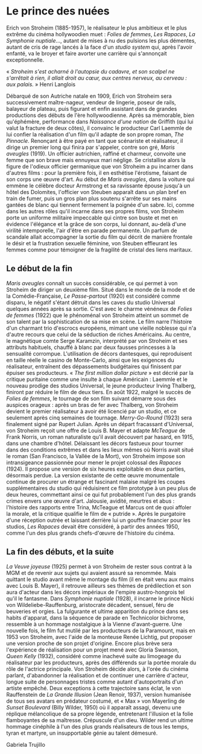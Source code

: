 # Le prince des nuées

Erich von Stroheim (1885-1957), le réalisateur le plus ambitieux et le plus extrême du cinéma hollywoodien muet : *Folies de femmes*, *Les Rapaces*, *La Symphonie nuptiale*..., autant de mises à nu des pulsions les plus démentes, autant de cris de rage lancés à la face d'un *studio system* qui, après l'avoir enfanté, va le broyer et faire avorter une carrière qui s'annonçait exceptionnelle. 

« *Stroheim s'est acharné à l'autopsie du cadavre, et son scalpel ne s'arrêtait à rien, il allait droit au cœur, aux centres nerveux, au cerveau : aux palais.* » 
Henri Langlois 

Débarqué de son Autriche natale en 1909, Erich von Stroheim sera successivement maître-nageur, vendeur de lingerie, poseur de rails, balayeur de plateau, puis figurant et enfin assistant dans de grandes productions des débuts de l'ère hollywoodienne. Après sa mémorable, bien qu'éphémère, performance dans *Naissance d'une nation* de Griffith (qui lui valut la fracture de deux côtes), il convainc le producteur Carl Laemmle de lui confier la réalisation d'un film qu'il adapte de son propre roman, *The Pinnacle*. Renonçant à être payé en tant que scénariste et réalisateur, il dirige un premier long qui finira par s'appeler, contre son gré, *Maris aveugles* (1919). 
Un officier autrichien, raffiné et charmeur, convoite une femme que son brave mais ennuyeux mari néglige. Se cristallise alors la figure de l'odieux officier germanique que von Stroheim a pu incarner dans d'autres films : pour la première fois, il en esthétise l'érotisme, faisant de son corps une œuvre d'art. Au début de *Maris aveugles*, dans la voiture qui emmène le célèbre docteur Armstrong et sa ravissante épouse jusqu'à un hôtel des Dolomites, l'officier von Steuben apparaît dans un plan bref en train de fumer, puis un gros plan plus soutenu s'arrête sur ses mains gantées de blanc qui tiennent fermement la poignée d'un sabre. Ici, comme dans les autres rôles qu'il incarne dans ses propres films, von Stroheim porte un uniforme militaire impeccable qui cintre son buste et met en évidence l'élégance et la grâce de son corps, lui donnant, au-delà d'une virilité intemporelle, l'air d'être en parade permanente. Un parfum de scandale allait accompagner la sortie du film qui décrit de manière frontale le désir et la frustration sexuelle féminine, von Steuben effleurant les femmes comme pour témoigner de la fragilité de cristal des liens maritaux. 

## Le début de la fin

*Maris aveugles* connaît un succès considérable, ce qui permet à von Stroheim de diriger un deuxième film. Situé dans le monde de la mode et de la Comédie-Française, *Le Passe-partout* (1920) est considéré comme disparu, le négatif s'étant détruit dans les caves du studio Universal quelques années après sa sortie. 
C'est avec le charme vénéneux de *Folies de femmes* (1922) que le phénoménal von Stroheim atteint un sommet de son talent par la sophistication de sa mise en scène. Le film narre l'histoire d'un charmant trio d'escrocs européens, mimant une vieille noblesse qui n'a d'autre recours que celui de la séduction de riches Américains. Au centre, le magnétique comte Serge Karamzin, interprété par von Stroheim et ses attributs habituels, chauffé à blanc par deux fausses princesses à la sensualité corrompue. L'utilisation de décors dantesques, qui reproduisent en taille réelle le casino de Monte-Carlo, ainsi que les exigences du réalisateur, entraînent des dépassements budgétaires qui finissent par épuiser ses producteurs. « *The first million dollar picture* » est décrié par la critique puritaine comme une insulte à chaque Américain : Laemmle et le nouveau prodige des studios Universal, le jeune producteur Irving Thalberg, finiront par réduire le film de deux tiers. 
En août 1922, malgré le succès de *Folies de femmes*, le tournage de son film suivant démarre sous des auspices orageux : après un bras de fer avec Thalberg, von Stroheim devient le premier réalisateur à avoir été licencié par un studio, et ce seulement après cinq semaines de tournage. *Merry-Go-Round* (1923) sera finalement signé par Rupert Julian. Après un départ fracassant d'Universal, von Stroheim reçoit une offre de Louis B. Mayer et adapte *McTeague* de Frank Norris, un roman naturaliste qu'il avait découvert par hasard, en 1915, dans une chambre d'hôtel. 
Délaissant les décors fastueux pour tourner dans des conditions extrêmes et dans les lieux mêmes où Norris avait situé le roman (San Francisco, la Vallée de la Mort), von Stroheim impose son intransigeance passionnée pour mener le projet colossal des *Rapaces* (1924). Il propose une version de six heures exploitable en deux parties, désormais perdue. La version existante de cette œuvre monumentale continue de procurer un étrange et fascinant malaise malgré les coupes supplémentaires du studio qui réduisirent ce film prototype à un peu plus de deux heures, commettant ainsi ce qui fut probablement l'un des plus grands crimes envers une œuvre d'art. Jalousie, avidité, meurtres et abus : l'histoire des rapports entre Trina, McTeague et Marcus ont de quoi affoler la morale, et la critique qualifie le film de « putride ». Après le purgatoire d'une réception outrée et laissant derrière lui un gouffre financier pour les studios, *Les Rapaces* devait être considéré, à partir des années 1950, comme l'un des plus grands chefs-d'œuvre de l'histoire du cinéma. 

## La fin des débuts, et la suite

*La Veuve joyeuse* (1925) permet à von Stroheim de rester sous contrat à la MGM et de revenir aux sujets qui avaient assuré sa renommée. Mais quittant le studio avant même le montage du film (il en était venu aux mains avec Louis B. Mayer), il retrouve ailleurs ses thèmes de prédilection et son aura d'acteur dans les décors impériaux de l'empire austro-hongrois tel qu'il le fantasme. Dans *Symphonie nuptiale* (1928), il incarne le prince Nicki von Wildeliebe-Rauffenburg, aristocrate décadent, sensuel, féru de beuveries et orgies. La fulgurante et ultime apparition du prince dans ses habits d'apparat, dans la séquence de parade en Technicolor bichrome, ressemble à un hommage nostalgique à la Vienne d'avant-guerre. Une nouvelle fois, le film fut mutilé par les producteurs de la Paramount, mais en 1953 von Stroheim, avec l'aide de la monteuse Renée Lichtig, put proposer une version proche de son projet d'origine. 
Encore plus brève sera l'expérience de réalisation pour un projet mené avec Gloria Swanson, *Queen Kelly* (1932), considéré comme inachevé suite au limogeage du réalisateur par les producteurs, après des différends sur la portée morale du rôle de l'actrice principale. Von Stroheim décide alors, à l'orée du cinéma parlant, d'abandonner la réalisation et de continuer une carrière d'acteur, longue suite de personnages tristes comme autant d'autoportraits d'un artiste empêché. Deux exceptions à cette trajectoire sans éclat, le von Rauffenstein de *La Grande Illusion* (Jean Renoir, 1937), version humanisée de tous ses avatars en prédateur costumé, et « Max » von Mayerling de *Sunset Boulevard* (Billy Wilder, 1950) où il apparaît assagi, devenu une réplique mélancolique de sa propre légende, entretenant l'illusion et la folie flamboyantes de sa maîtresse. Crépuscule d'un dieu. Wilder rend un ultime hommage cinéphile à l'un des plus grands réalisateurs de tous les temps, tyran et martyre, un insupportable génie au talent démesuré.

Gabriela Trujillo